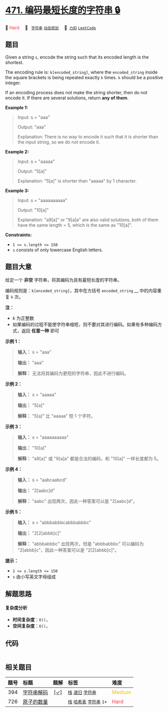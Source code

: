 # [471. 编码最短长度的字符串 🔒](https://2xiao.github.io/leetcode-js/problem/0471.html)

🔴 <font color=#ff334b>Hard</font>&emsp; 🔖&ensp; [`字符串`](/tag/string.md) [`动态规划`](/tag/dynamic-programming.md)&emsp; 🔗&ensp;[`力扣`](https://leetcode.cn/problems/encode-string-with-shortest-length) [`LeetCode`](https://leetcode.com/problems/encode-string-with-shortest-length)

## 题目

Given a string `s`, encode the string such that its encoded length is the
shortest.

The encoding rule is: `k[encoded_string]`, where the `encoded_string` inside
the square brackets is being repeated exactly `k` times. `k` should be a
positive integer.

If an encoding process does not make the string shorter, then do not encode
it. If there are several solutions, return **any of them**.



**Example 1:**

> Input: s = "aaa"
> 
> Output: "aaa"
> 
> Explanation: There is no way to encode it such that it is shorter than the input string, so we do not encode it.

**Example 2:**

> Input: s = "aaaaa"
> 
> Output: "5[a]"
> 
> Explanation: "5[a]" is shorter than "aaaaa" by 1 character.

**Example 3:**

> Input: s = "aaaaaaaaaa"
> 
> Output: "10[a]"
> 
> Explanation: "a9[a]" or "9[a]a" are also valid solutions, both of them have the same length = 5, which is the same as "10[a]".

**Constraints:**

  * `1 <= s.length <= 150`
  * `s` consists of only lowercase English letters.


## 题目大意

给定一个 **非空** 字符串，将其编码为具有最短长度的字符串。

编码规则是：`k[encoded_string]`，其中在方括号 `encoded_string` __ 中的内容重复 `k` 次。

**注：**

  * _k_ 为正整数
  * 如果编码的过程不能使字符串缩短，则不要对其进行编码。如果有多种编码方式，返回 **任意一种** 即可

**示例 1：**

> 
> 
> 
> 
> 
> **输入：** s = "aaa"
> 
> **输出：** "aaa"
> 
> **解释：** 无法将其编码为更短的字符串，因此不进行编码。
> 
> 

**示例 2：**

> 
> 
> 
> 
> 
> **输入：** s = "aaaaa"
> 
> **输出：** "5[a]"
> 
> **解释：** "5[a]" 比 "aaaaa" 短 1 个字符。
> 
> 

**示例 3：**

> 
> 
> 
> 
> 
> **输入：** s = "aaaaaaaaaa"
> 
> **输出：** "10[a]"
> 
> **解释：** "a9[a]" 或 "9[a]a" 都是合法的编码，和 "10[a]" 一样长度都为 5。
> 
> 

**示例 4：**

> 
> 
> 
> 
> 
> **输入：** s = "aabcaabcd"
> 
> **输出：** "2[aabc]d"
> 
> **解释：** "aabc" 出现两次，因此一种答案可以是 "2[aabc]d"。
> 
> 

**示例 5：**

> 
> 
> 
> 
> 
> **输入：** s = "abbbabbbcabbbabbbc"
> 
> **输出：** "2[2[abbb]c]"
> 
> **解释：** "abbbabbbc" 出现两次，但是 "abbbabbbc" 可以编码为 "2[abbb]c"，因此一种答案可以是 "2[2[abbb]c]"。
> 
> 

**提示：**

  * `1 <= s.length <= 150`
  * `s` 由小写英文字母组成


## 解题思路

#### 复杂度分析

- **时间复杂度**：`O()`，
- **空间复杂度**：`O()`，

## 代码

```javascript

```

## 相关题目

<!-- prettier-ignore -->
| 题号 | 标题 | 题解 | 标签 | 难度 |
| :------: | :------ | :------: | :------ | :------ |
| 394 | [字符串解码](https://leetcode.com/problems/decode-string) | [[✓]](/problem/0394.md) |  [`栈`](/tag/stack.md) [`递归`](/tag/recursion.md) [`字符串`](/tag/string.md) | <font color=#ffb800>Medium</font> |
| 726 | [原子的数量](https://leetcode.com/problems/number-of-atoms) |  |  [`栈`](/tag/stack.md) [`哈希表`](/tag/hash-table.md) [`字符串`](/tag/string.md) `1+` | <font color=#ff334b>Hard</font> |